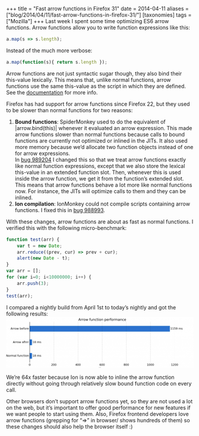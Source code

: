 +++
title = "Fast arrow functions in Firefox 31"
date = 2014-04-11
aliases = ["blog/2014/04/11/fast-arrow-functions-in-firefox-31/"]
[taxonomies]
tags = ["Mozilla"]
+++
Last week I spent some time optimizing ES6 arrow functions. Arrow functions allow you to write function expressions like this:
```js
a.map(s => s.length);
```
Instead of the much more verbose:
```js
a.map(function(s){ return s.length });
```


Arrow functions are not just syntactic sugar though, they also bind their this-value lexically. This means that, unlike normal functions, arrow functions use the same this-value as the script in which they are defined. See the [documentation][arrowdocs] for more info.

Firefox has had support for arrow functions since Firefox 22, but they used to be slower than normal functions for two reasons:

1. **Bound functions**: SpiderMonkey used to do the equivalent of |arrow.bind(this)| whenever it evaluated an arrow expression. This made arrow functions slower than normal functions because calls to bound functions are currently not optimized or inlined in the JITs. It also used more memory because we’d allocate two function objects instead of one for arrow expressions.  
In [bug 989204][bug1] I changed this so that we treat arrow functions exactly like normal function expressions, except that we also store the lexical this-value in an extended function slot. Then, whenever this is used inside the arrow function, we get it from the function’s extended slot. This means that arrow functions behave a lot more like normal functions now. For instance, the JITs will optimize calls to them and they can be inlined.
2. **Ion compilation**: IonMonkey could not compile scripts containing arrow functions. I fixed this in [bug 988993][bug2].

With these changes, arrow functions are about as fast as normal functions. I verified this with the following micro-benchmark:

```js
function test(arr) {
    var t = new Date;
    arr.reduce((prev, cur) => prev + cur);
    alert(new Date - t);
}
var arr = [];
for (var i=0; i<10000000; i++) {
    arr.push(3);
}
test(arr);
```

I compared a nightly build from April 1st to today’s nightly and got the following results:
![](/img/arrow-function-speedup.png)

We’re 64x faster because Ion is now able to inline the arrow function directly without going through relatively slow bound function code on every call.

Other browsers don’t support arrow functions yet, so they are not used a lot on the web, but it’s important to offer good performance for new features if we want people to start using them. Also, Firefox frontend developers love arrow functions (grepping for “=>” in browser/ shows hundreds of them) so these changes should also help the browser itself :)

[arrowdocs]: https://developer.mozilla.org/en-US/docs/Web/JavaScript/Reference/Functions/Arrow_functions#Lexical_this
[bug1]: https://bugzilla.mozilla.org/show_bug.cgi?id=989204
[bug2]: https://bugzilla.mozilla.org/show_bug.cgi?id=988993
